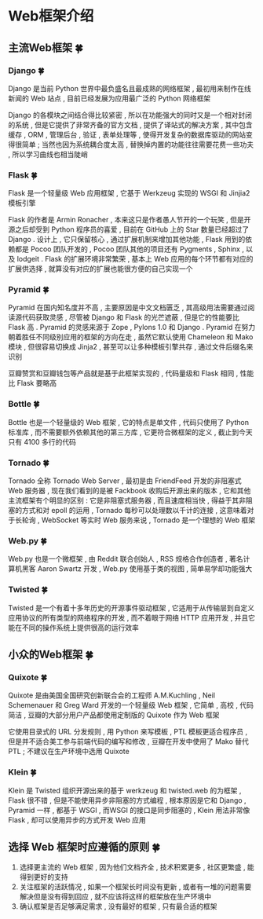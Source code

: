 # Web框架介绍








<extoc></extoc>

## 主流Web框架  🍀

### Django  🍀

Django 是当前 Python 世界中最负盛名且最成熟的网络框架 , 最初用来制作在线新闻的 Web 站点 , 目前已经发展为应用最广泛的 Python 网络框架

Django 的各模块之间结合得比较紧密 , 所以在功能强大的同时又是一个相对封闭的系统 , 但是它提供了非常齐备的官方文档 , 提供了译站式的解决方案 , 其中包含缓存 , ORM , 管理后台 , 验证 , 表单处理等 ,  使得开发复杂的数据库驱动的网站变得很简单 ; 当然也因为系统耦合度太高 , 替换掉内置的功能往往需要花费一些功夫 , 所以学习曲线也相当陡峭

### Flask  🍀

Flask 是一个轻量级 Web 应用框架 , 它基于 Werkzeug 实现的 WSGI 和 Jinjia2 模板引擎 

Flask 的作者是 Armin Ronacher , 本来这只是作者愚人节开的一个玩笑 , 但是开源之后却受到 Python 程序员的喜爱 , 目前在 GitHub 上的 Star 数量已经超过了 Django . 设计上 , 它只保留核心 , 通过扩展机制来增加其他功能 , Flask 用到的依赖都是 Pocoo 团队开发的 , Pocoo 团队其他的项目还有 Pygments , Sphinx , 以及 lodgeit . Flask 的扩展环境非常繁荣 , 基本上 Web 应用的每个环节都有对应的扩展供选择 , 就算没有对应的扩展也能很方便的自己实现一个

### Pyramid  🍀

Pyramid  在国内知名度并不高 , 主要原因是中文文档匮乏 , 其高级用法需要通过阅读源代码获取灵感 , 尽管被 Django 和 Flask 的光芒遮蔽 , 但是它的性能要比 Flask 高 . Pyramid 的灵感来源于 Zope , Pylons 1.0 和 Django . Pyramid 在努力朝着胜任不同级别应用的框架的方向在走 , 虽然它默认使用 Chameleon 和 Mako 模块 , 但很容易切换成 Jinja2 , 甚至可以让多种模板引擎共存 , 通过文件后缀名来识别 

豆瓣赞赏和豆瓣钱包等产品就是基于此框架实现的 , 代码量级和 Flask 相同 , 性能比 Flask 要略高

### Bottle  🍀

Bottle 也是一个轻量级的 Web 框架 , 它的特点是单文件 , 代码只使用了 Python 标准库 , 而不需要额外依赖其他的第三方库 , 它更符合微框架的定义 , 截止到今天只有 4100 多行的代码

### Tornado  🍀

Tornado 全称 Tornado Web Server , 最初是由 FriendFeed 开发的非阻塞式 Web 服务器 , 现在我们看到的是被 Fackbook 收购后开源出来的版本 , 它和其他主流框架有个明显的区别 : 它是非阻塞式服务器 , 而且速度相当快 , 得益于其非阻塞的方式和对 epoll 的运用 , Tornado 每秒可以处理数以千计的连接 , 这意味着对于长轮询 , WebSocket 等实时 Web 服务来说 , Tornado 是一个理想的 Web 框架

### Web.py  🍀

Web.py 也是一个微框架 , 由 Reddit 联合创始人 , RSS 规格合作创造者 , 著名计算机黑客 Aaron Swartz 开发 , Web.py 使用基于类的视图 , 简单易学却功能强大

### Twisted  🍀

Twisted 是一个有着十多年历史的开源事件驱动框架 , 它适用于从传输层到自定义应用协议的所有类型的网络程序的开发 , 而不着眼于网络 HTTP 应用开发 , 并且它能在不同的操作系统上提供很高的运行效率

## 小众的Web框架  🍀

### Quixote  🍀

Quixote 是由美国全国研究创新联合会的工程师 A.M.Kuchling , Neil Schemenauer 和 Greg Ward 开发的一个轻量级 Web 框架 , 它简单 , 高校 , 代码简洁 , 豆瓣的大部分用户产品都使用定制版的 Quixote 作为 Web 框架

它使用目录式的 URL 分发规则 , 用 Python 来写模板 , PTL 模板更适合程序员 , 但是并不适合美工参与前端代码的编写和修改 , 豆瓣在开发中使用了 Mako 替代 PTL ; 不建议在生产环境中选用 Quixote

### Klein  🍀

Klein 是 Twisted 组织开源出来的基于 werkzeug 和 twisted.web 的为框架 , Flask 很不错 , 但是不能使用异步非阻塞的方式编程 , 根本原因是它和 Django , Pyramid 一样 , 都基于 WSGI , 而WSGI 的接口是同步阻塞的 , Klein 用法非常像 Flask , 却可以使用异步的方式开发 Web 应用

## 选择 Web 框架时应遵循的原则  🍀

1. 选择更主流的 Web 框架 , 因为他们文档齐全 , 技术积累更多 , 社区更繁盛 , 能得到更好的支持
2. 关注框架的活跃情况 , 如果一个框架长时间没有更新 , 或者有一堆的问题需要解决但是没有得到回应 , 就不应该将这样的框架放在生产环境中
3. 确认框架是否足够满足需求 , 没有最好的框架 , 只有最合适的框架
